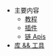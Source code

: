 * 主要内容
    * [教程](/zh-cn/tutorial/)
    * [插件](/zh-cn/plugins.md)
    * [链 Apis](/zh-cn/apis.md)
* [库 && 工具](/zh-cn/tools.md)